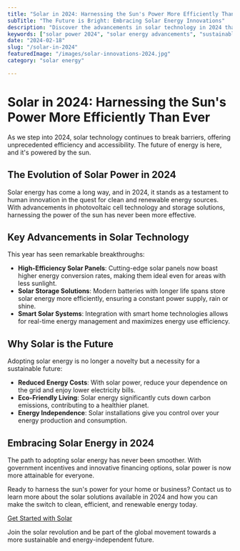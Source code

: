 ```yaml
---
title: "Solar in 2024: Harnessing the Sun's Power More Efficiently Than Ever"
subTitle: "The Future is Bright: Embracing Solar Energy Innovations"
description: "Discover the advancements in solar technology in 2024 that are making solar power more accessible and efficient for homeowners and businesses alike."
keywords: ["solar power 2024", "solar energy advancements", "sustainable energy", "solar technology", "renewable energy solutions"]
date: "2024-02-18"
slug: "/solar-in-2024"
featuredImage: "/images/solar-innovations-2024.jpg"
category: "solar energy"

---
```


# Solar in 2024: Harnessing the Sun's Power More Efficiently Than Ever

As we step into 2024, solar technology continues to break barriers, offering unprecedented efficiency and accessibility. The future of energy is here, and it's powered by the sun.

## The Evolution of Solar Power in 2024

Solar energy has come a long way, and in 2024, it stands as a testament to human innovation in the quest for clean and renewable energy sources. With advancements in photovoltaic cell technology and storage solutions, harnessing the power of the sun has never been more effective.

## Key Advancements in Solar Technology

This year has seen remarkable breakthroughs:
- **High-Efficiency Solar Panels**: Cutting-edge solar panels now boast higher energy conversion rates, making them ideal even for areas with less sunlight.
- **Solar Storage Solutions**: Modern batteries with longer life spans store solar energy more efficiently, ensuring a constant power supply, rain or shine.
- **Smart Solar Systems**: Integration with smart home technologies allows for real-time energy management and maximizes energy use efficiency.

## Why Solar is the Future

Adopting solar energy is no longer a novelty but a necessity for a sustainable future:
- **Reduced Energy Costs**: With solar power, reduce your dependence on the grid and enjoy lower electricity bills.
- **Eco-Friendly Living**: Solar energy significantly cuts down carbon emissions, contributing to a healthier planet.
- **Energy Independence**: Solar installations give you control over your energy production and consumption.

## Embracing Solar Energy in 2024

The path to adopting solar energy has never been smoother. With government incentives and innovative financing options, solar power is now more attainable for everyone.

Ready to harness the sun's power for your home or business? Contact us to learn more about the solar solutions available in 2024 and how you can make the switch to clean, efficient, and renewable energy today.

[Get Started with Solar](/)

Join the solar revolution and be part of the global movement towards a more sustainable and energy-independent future.

